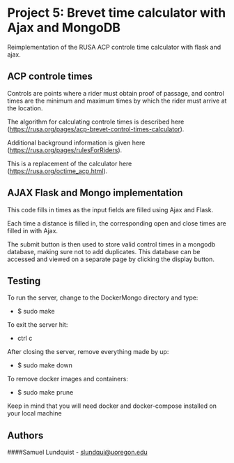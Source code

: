 # Project 5: Brevet time calculator with Ajax and MongoDB

Reimplementation of the RUSA ACP controle time calculator with flask and ajax.

## ACP controle times

Controls are points where a rider must obtain proof of passage, and control times are the minimum and maximum times by which the rider must arrive at the location.

The algorithm for calculating controle times is described here (https://rusa.org/pages/acp-brevet-control-times-calculator). 

Additional background information is given here (https://rusa.org/pages/rulesForRiders).  

This is a replacement of the calculator here (https://rusa.org/octime_acp.html).

## AJAX Flask and Mongo implementation

This code fills in times as the input fields are filled using Ajax and Flask.

Each time a distance is filled in, the corresponding open and close times are filled in with Ajax.

The submit button is then used to store valid control times in a mongodb database, making sure not to add duplicates. This database can be accessed and viewed on a separate page by clicking the display button.

## Testing

To run the server, change to the DockerMongo directory and type:

- $ sudo make

To exit the server hit:

- ctrl c

After closing the server, remove everything made by up:

- $ sudo make down

To remove docker images and containers:

- $ sudo make prune

Keep in mind that you will need docker and docker-compose installed on your local machine

## Authors

####Samuel Lundquist - slundqui@uoregon.edu
